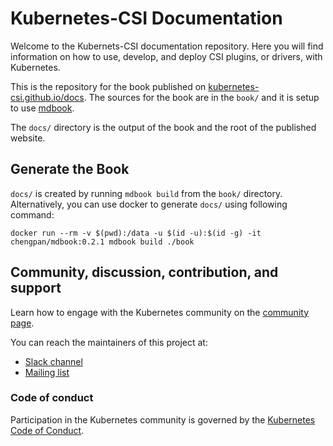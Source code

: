# Kubernetes-CSI Documentation
Welcome to the Kubernets-CSI documentation repository. Here you will find information on how to use, develop, and deploy CSI plugins, or drivers, with Kubernetes.

This is the repository for the book published on [kubernetes-csi.github.io/docs](https://kubernetes-csi.github.io/docs/). The sources for the book are in the `book/` and it is setup to use [mdbook](https://github.com/rust-lang-nursery/mdBook).

The `docs/` directory is the output of the book and the root of the published website. 

## Generate the Book
`docs/` is created by running `mdbook build` from the `book/` directory. Alternatively, you can use docker to generate `docs/` using following command:

```
docker run --rm -v $(pwd):/data -u $(id -u):$(id -g) -it chengpan/mdbook:0.2.1 mdbook build ./book
```

## Community, discussion, contribution, and support

Learn how to engage with the Kubernetes community on the [community page](http://kubernetes.io/community/).

You can reach the maintainers of this project at:

- [Slack channel](https://kubernetes.slack.com/messages/sig-storage)
- [Mailing list](https://groups.google.com/forum/#!forum/kubernetes-sig-storage)

### Code of conduct

Participation in the Kubernetes community is governed by the [Kubernetes Code of Conduct](code-of-conduct.md).

